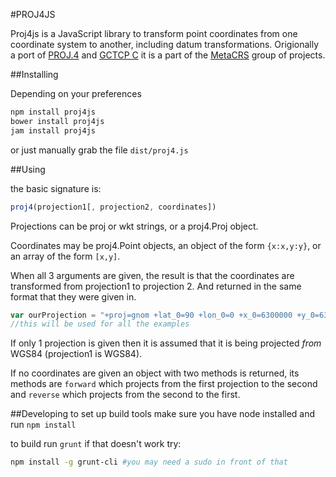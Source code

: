 #PROJ4JS

Proj4js is a JavaScript library to transform point coordinates from one coordinate system to another, including datum transformations.
Origionally a port of [PROJ.4](http://trac.osgeo.org/proj/) and [GCTCP C](http://edcftp.cr.usgs.gov/pub//software/gctpc) it is
a part of the [MetaCRS](http://wiki.osgeo.org/wiki/MetaCRS) group of projects.

##Installing

Depending on your preferences

```bash
npm install proj4js
bower install proj4js
jam install proj4js
```

or just manually grab the file `dist/proj4.js`

##Using

the basic signature is:

```javascript
proj4(projection1[, projection2, coordinates])
```

Projections can be proj or wkt strings, or a proj4.Proj object.

Coordinates may be proj4.Point objects, an object of the form `{x:x,y:y}`, or an array of the form `[x,y]`.

When all 3 arguments  are given, the result is that the coordinates are transformed from projection1 to projection 2. And returned in the same format that they were given in.

```javascript
var ourProjection = "+proj=gnom +lat_0=90 +lon_0=0 +x_0=6300000 +y_0=6300000 +ellps=WGS84 +datum=WGS84 +units=m +no_defs"
//this will be used for all the examples
```


If only 1 projection is given then it is assumed that it is being projected *from* WGS84 (projection1 is WGS84).

If no coordinates are given an object with two methods is returned, its methods are `forward` which projects from the first projection to the second and `reverse` which projects from the second to the first.

##Developing
to set up build tools make sure you have node installed and run `npm install`

to build run `grunt` if that doesn't work try:

```bash
npm install -g grunt-cli #you may need a sudo in front of that
```
